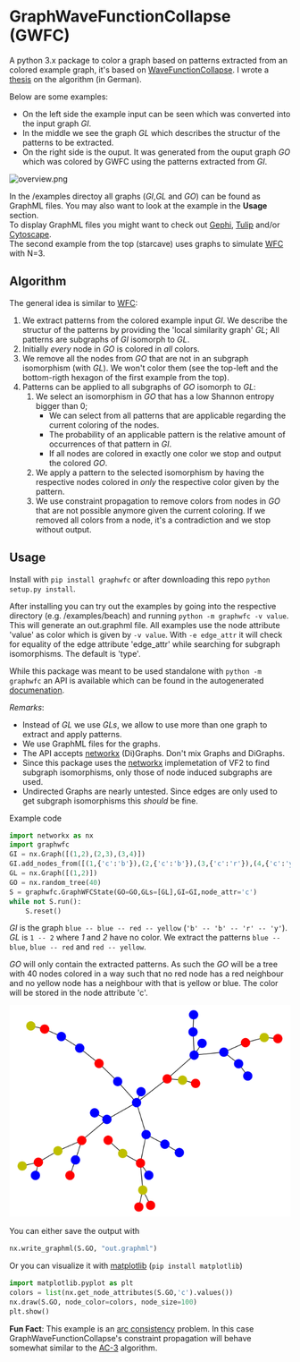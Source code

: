 # GraphWaveFunctionCollapse (GWFC)

A python 3.x package to color a graph based on patterns extracted from an colored example graph, it's based on [WaveFunctionCollapse](https://github.com/mxgmn/WaveFunctionCollapse).
I wrote a [thesis](/thesis.pdf) on the algorithm (in German).

Below are some examples:
* On the left side the example input can be seen which was converted into the input graph *GI*.
* In the middle we see the graph *GL* which describes the structur of the patterns to be extracted.
* On the right side is the ouput. It was generated from the ouput graph *GO* which was colored by GWFC using the patterns extracted from *GI*. 

![overview.png](/examples/overview.png)

In the /examples directoy all graphs (*GI*,*GL* and *GO*) can be found as GraphML files. You may also want to look at the example in the **Usage** section.  
To display GraphML files you might want to check out [Gephi](https://gephi.org), [Tulip](http://tulip.labri.fr/TulipDrupal) and/or [Cytoscape](http://www.cytoscape.org/).  
The second example from the top (starcave) uses graphs to simulate [WFC](https://github.com/mxgmn/WaveFunctionCollapse) with N=3.  

## Algorithm
The general idea is similar to [WFC](https://github.com/mxgmn/WaveFunctionCollapse):
1. We extract patterns from the colored example input *GI*. We describe the structur of the patterns by providing the 'local similarity graph' *GL*; All patterns are subgraphs of *GI* isomorph to *GL*.
2. Initially *every* node in *GO* is colored in *all* colors.
3. We remove all the nodes from *GO* that are not in an subgraph isomorphism (with *GL*). We won't color them (see the top-left and the bottom-rigth hexagon of the first example from the top).
4. Patterns can be applied to all subgraphs of *GO* isomorph to *GL*:
    1. We select an isomorphism in *GO* that has a low Shannon entropy bigger than 0; 
        * We can select from all patterns that are applicable regarding the current coloring of the nodes. 
        * The probability of an applicable pattern is the relative amount of occurrences of that pattern in *GI*. 
        * If all nodes are colored in exactly one color we stop and output the colored *GO*.
    2. We apply a pattern to the selected isomorphism by having the respective nodes colored in *only* the respective color given by the pattern.
    3. We use constraint propagation to remove colors from nodes in *GO* that are not possible anymore given the current coloring. If we removed all colors from a node, it's a contradiction and we stop without output.

## Usage
Install with `pip install graphwfc` or after downloading this repo `python setup.py install`.

After installing you can try out the examples by going into the respective directory (e.g. /examples/beach) and running `python -m graphwfc -v value`. This will generate an out.graphml file.
All examples use the node attribute 'value' as color which is given by `-v value`.
With `-e edge_attr` it will check for equality of the edge attribute 'edge_attr' while searching for subgraph isomorphisms. The default is 'type'.

While this package was meant to be used standalone with `python -m graphwfc` an API is available which can be found in the autogenerated [documenation](https://lamelizard.github.io/GraphWaveFunctionCollapse/graphwfc.html).

*Remarks*:
* Instead of *GL* we use *GLs*, we allow to use more than one graph to extract and apply patterns.
* We use GraphML files for the graphs.
* The API accepts [networkx](https://networkx.github.io/) (Di)Graphs. Don't mix Graphs and DiGraphs.
* Since this package uses the [networkx](https://networkx.github.io/) implemetation of VF2 to find subgraph isomorphisms, only those of node induced subgraphs are used.
* Undirected Graphs are nearly untested. Since edges are only used to get subgraph isomorphisms this _should_ be fine.

Example code
```python
import networkx as nx
import graphwfc
GI = nx.Graph([(1,2),(2,3),(3,4)])
GI.add_nodes_from([(1,{'c':'b'}),(2,{'c':'b'}),(3,{'c':'r'}),(4,{'c':'y'})])
GL = nx.Graph([(1,2)])
GO = nx.random_tree(40)
S = graphwfc.GraphWFCState(GO=GO,GLs=[GL],GI=GI,node_attr='c')
while not S.run():
    S.reset()
```
*GI* is the graph `blue -- blue -- red -- yellow` (`'b' -- 'b' -- 'r' -- 'y'`).
*GL* is `1 -- 2` where *1* and *2* have no color.
We extract the patterns `blue -- blue`, `blue -- red` and `red -- yellow`.

*GO* will only contain the extracted patterns. As such the *GO* will be a tree with 40 nodes colored in a way
such that no red node has a red neighbour and no yellow node has a neighbour with that is yellow or blue. The color will be stored in the node attribute 'c'.

![api_basic_out.png](/examples/python_api_basic/api_basic_out.png)

You can either save the output with 
```python  
nx.write_graphml(S.GO, "out.graphml")
```
Or you can visualize it with [matplotlib](https://matplotlib.org) (`pip install matplotlib`)
```python  
import matplotlib.pyplot as plt
colors = list(nx.get_node_attributes(S.GO,'c').values())
nx.draw(S.GO, node_color=colors, node_size=100)
plt.show()
```

**Fun Fact**: This example is an [arc consistency](https://en.wikipedia.org/wiki/Local_consistency#Arc_consistency) problem. In this case GraphWaveFunctionCollapse's constraint propagation will behave somewhat similar to the [AC-3](https://en.wikipedia.org/wiki/AC-3_algorithm) algorithm.
